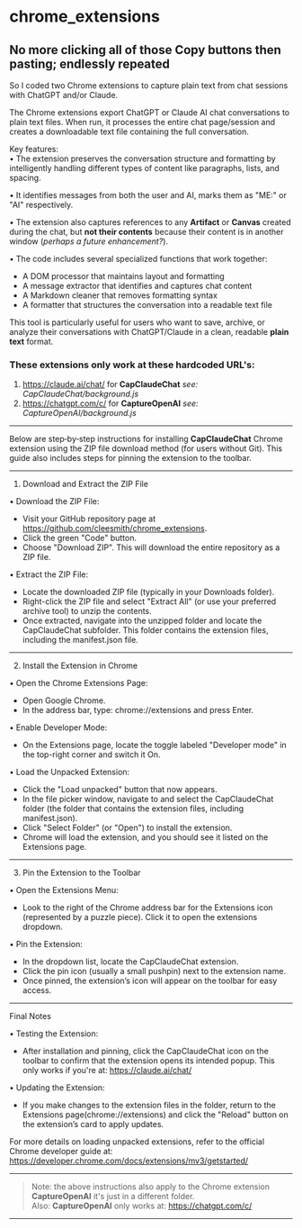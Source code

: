# chrome_extensions

## No more clicking all of those Copy buttons then pasting; endlessly repeated

So I coded two Chrome extensions to capture plain text from chat
sessions with ChatGPT and/or Claude.

The Chrome extensions export ChatGPT or Claude AI chat conversations to plain
text files. When run, it processes the entire chat page/session and
creates a downloadable text file containing the full conversation.

Key features:<br>
• The extension preserves the conversation structure and formatting by
intelligently handling different types of content like paragraphs,
lists, and spacing. 

• It identifies messages from both the user and AI, marks them as 
"ME:" or "AI" respectively. 

• The extension also captures references to any **Artifact** or **Canvas**
created during the chat, but **not their contents** because their content is in another window (*perhaps a future enhancement?*).

• The code includes several specialized functions that work together:
- A DOM processor that maintains layout and formatting
- A message extractor that identifies and captures chat content
- A Markdown cleaner that removes formatting syntax
- A formatter that structures the conversation into a readable text file

This tool is particularly useful for users who want to save, archive,
or analyze their conversations with ChatGPT/Claude in a clean,
readable **plain text** format.


### These extensions only work at these hardcoded URL's:
1. https://claude.ai/chat/ for **CapClaudeChat** *see: CapClaudeChat/background.js*
2. https://chatgpt.com/c/ for **CaptureOpenAI** *see: CaptureOpenAI/background.js*

---

Below are step‐by‐step instructions for installing **CapClaudeChat**
Chrome extension using the ZIP file download method (for users
without Git). This guide also includes steps for pinning the
extension to the toolbar.

---

1. Download and Extract the ZIP File

• Download the ZIP File: 
- Visit your GitHub repository page at https://github.com/cleesmith/chrome_extensions. 
- Click the green "Code" button. 
- Choose "Download ZIP". This will download the entire repository as a ZIP file.

• Extract the ZIP File: 
- Locate the downloaded ZIP file (typically in your Downloads folder). 
- Right-click the ZIP file and select "Extract All" (or use your
  preferred archive tool) to unzip the contents. 
- Once extracted, navigate into the unzipped folder and locate the
  CapClaudeChat subfolder. This folder contains the extension files,
  including the manifest.json file.

---

2. Install the Extension in Chrome

• Open the Chrome Extensions Page: 
- Open Google Chrome. 
- In the address bar, type: chrome://extensions and press Enter.

• Enable Developer Mode: 
- On the Extensions page, locate the toggle labeled "Developer mode"
  in the top-right corner and switch it On.

• Load the Unpacked Extension: 
- Click the "Load unpacked" button that now appears. 
- In the file picker window, navigate to and select the CapClaudeChat
  folder (the folder that contains the extension files, including
  manifest.json). 
- Click "Select Folder" (or "Open") to install the extension. 
- Chrome will load the extension, and you should see it listed on the
  Extensions page.

---

3. Pin the Extension to the Toolbar

• Open the Extensions Menu: 
- Look to the right of the Chrome address bar for the Extensions icon
  (represented by a puzzle piece). Click it to open the extensions
  dropdown.

• Pin the Extension: 
- In the dropdown list, locate the CapClaudeChat extension. 
- Click the pin icon (usually a small pushpin) next to the extension
  name. 
- Once pinned, the extension’s icon will appear on the toolbar for
  easy access.

---

Final Notes

• Testing the Extension: 
- After installation and pinning, click the CapClaudeChat icon on the
  toolbar to confirm that the extension opens its intended popup.
  This only works if you're at: https://claude.ai/chat/

• Updating the Extension: 
- If you make changes to the extension files in the folder, return to
  the Extensions page(chrome://extensions) and click the "Reload"
  button on the extension’s card to apply updates.


For more details on loading unpacked extensions, refer to the official
Chrome developer guide at:
https://developer.chrome.com/docs/extensions/mv3/getstarted/

---

> Note: the above instructions also apply to the Chrome extension **CaptureOpenAI** it's just in a different folder.<br>Also: **CaptureOpenAI** only works at: https://chatgpt.com/c/

---

